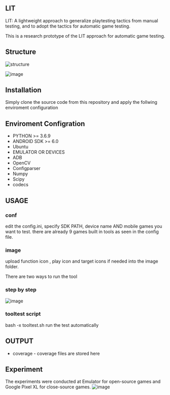 ## LIT
LIT: A lightweight approach to generalize playtesting tactics from manual testing, and to adopt the tactics for automatic game testing.

This is a research prototype of  the LIT approach for automatic game testing.

## Structure
![structure](https://user-images.githubusercontent.com/92325589/147783626-74d2467d-99ee-4583-affd-e74e9c5615fc.png)

![image](https://user-images.githubusercontent.com/92325589/147786479-dd0ccc65-6194-4aef-ba2f-84c6f617354b.png)



## Installation
Simply clone the source code from this repository and apply the follwing enviroment configuration


## Enviroment Configration
* PYTHON >= 3.6.9
* ANDROID SDK >= 6.0
* Ubuntu 
* EMULATOR OR DEVICES
* ADB
* OpenCV
* Configparser
* Numpy
* Scipy
* codecs


## USAGE
### conf 
edit the config.ini, specify SDK PATH, device name AND mobile games you want to test.
there are already 9 games built in tools as seen in the config file.

### image
upload function icon , play icon and target icons if needed into the image folder.

There are two ways to run the tool
### step by step

![image](https://user-images.githubusercontent.com/92325589/147788578-736db8d6-9da0-4339-b4c6-1b27729faa01.png)


### tooltest script
bash -x tooltest.sh run the test automatically

## OUTPUT 
* coverage - coverage files are stored here

## Experiment
The experiments were conducted at Emulator for open-source games and Google Pixel XL for close-source games.
![image](https://user-images.githubusercontent.com/92325589/147787729-d671026d-838f-43d5-bb7a-f24f598af485.png)




